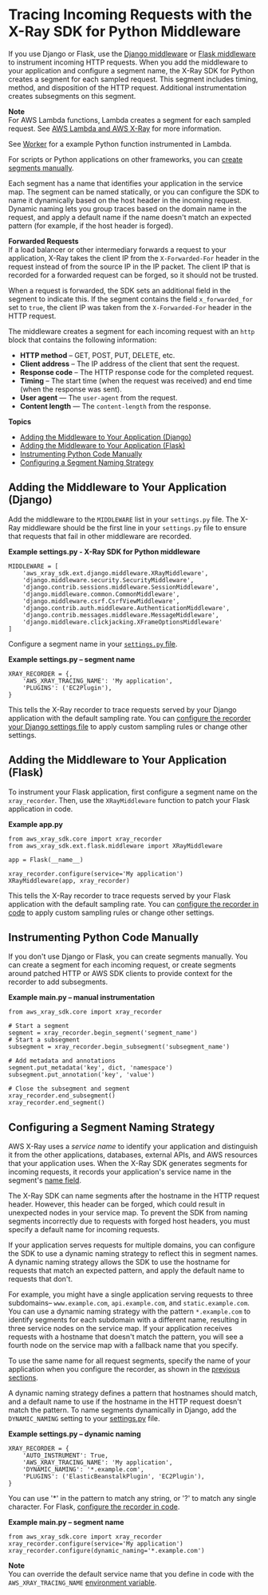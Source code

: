 # Tracing Incoming Requests with the X\-Ray SDK for Python Middleware<a name="xray-sdk-python-middleware"></a>

If you use Django or Flask, use the [Django middleware](#xray-sdk-python-adding-middleware-django) or [Flask middleware](#xray-sdk-python-adding-middleware-flask) to instrument incoming HTTP requests\. When you add the middleware to your application and configure a segment name, the X\-Ray SDK for Python creates a segment for each sampled request\. This segment includes timing, method, and disposition of the HTTP request\. Additional instrumentation creates subsegments on this segment\.

**Note**  
For AWS Lambda functions, Lambda creates a segment for each sampled request\. See [AWS Lambda and AWS X\-Ray](xray-services-lambda.md) for more information\.

See [Worker](scorekeep-lambda.md#scorekeep-lambda-worker) for a example Python function instrumented in Lambda\.

For scripts or Python applications on other frameworks, you can [create segments manually](#xray-sdk-python-middleware-manual)\.

Each segment has a name that identifies your application in the service map\. The segment can be named statically, or you can configure the SDK to name it dynamically based on the host header in the incoming request\. Dynamic naming lets you group traces based on the domain name in the request, and apply a default name if the name doesn't match an expected pattern \(for example, if the host header is forged\)\.

**Forwarded Requests**  
If a load balancer or other intermediary forwards a request to your application, X\-Ray takes the client IP from the `X-Forwarded-For` header in the request instead of from the source IP in the IP packet\. The client IP that is recorded for a forwarded request can be forged, so it should not be trusted\.

When a request is forwarded, the SDK sets an additional field in the segment to indicate this\. If the segment contains the field `x_forwarded_for` set to `true`, the client IP was taken from the `X-Forwarded-For` header in the HTTP request\.

The middleware creates a segment for each incoming request with an `http` block that contains the following information:
+ **HTTP method** – GET, POST, PUT, DELETE, etc\.
+ **Client address** – The IP address of the client that sent the request\.
+ **Response code** – The HTTP response code for the completed request\.
+ **Timing** – The start time \(when the request was received\) and end time \(when the response was sent\)\.
+ **User agent** — The `user-agent` from the request\.
+ **Content length** — The `content-length` from the response\.

**Topics**
+ [Adding the Middleware to Your Application \(Django\)](#xray-sdk-python-adding-middleware-django)
+ [Adding the Middleware to Your Application \(Flask\)](#xray-sdk-python-adding-middleware-flask)
+ [Instrumenting Python Code Manually](#xray-sdk-python-middleware-manual)
+ [Configuring a Segment Naming Strategy](#xray-sdk-python-middleware-naming)

## Adding the Middleware to Your Application \(Django\)<a name="xray-sdk-python-adding-middleware-django"></a>

Add the middleware to the `MIDDLEWARE` list in your `settings.py` file\. The X\-Ray middleware should be the first line in your `settings.py` file to ensure that requests that fail in other middleware are recorded\.

**Example settings\.py \- X\-Ray SDK for Python middleware**  

```
MIDDLEWARE = [
    'aws_xray_sdk.ext.django.middleware.XRayMiddleware',
    'django.middleware.security.SecurityMiddleware',
    'django.contrib.sessions.middleware.SessionMiddleware',
    'django.middleware.common.CommonMiddleware',
    'django.middleware.csrf.CsrfViewMiddleware',
    'django.contrib.auth.middleware.AuthenticationMiddleware',
    'django.contrib.messages.middleware.MessageMiddleware',
    'django.middleware.clickjacking.XFrameOptionsMiddleware'
]
```

Configure a segment name in your [`settings.py` file](xray-sdk-python-configuration.md#xray-sdk-python-middleware-configuration-django)\.

**Example settings\.py – segment name**  

```
XRAY_RECORDER = {,
    'AWS_XRAY_TRACING_NAME': 'My application',
    'PLUGINS': ('EC2Plugin'),
}
```

This tells the X\-Ray recorder to trace requests served by your Django application with the default sampling rate\. You can [configure the recorder your Django settings file](xray-sdk-python-configuration.md#xray-sdk-python-middleware-configuration-django) to apply custom sampling rules or change other settings\.

## Adding the Middleware to Your Application \(Flask\)<a name="xray-sdk-python-adding-middleware-flask"></a>

To instrument your Flask application, first configure a segment name on the `xray_recorder`\. Then, use the `XRayMiddleware` function to patch your Flask application in code\.

**Example app\.py**  

```
from aws_xray_sdk.core import xray_recorder
from aws_xray_sdk.ext.flask.middleware import XRayMiddleware

app = Flask(__name__)

xray_recorder.configure(service='My application')
XRayMiddleware(app, xray_recorder)
```

This tells the X\-Ray recorder to trace requests served by your Flask application with the default sampling rate\. You can [configure the recorder in code](xray-sdk-python-configuration.md#xray-sdk-python-middleware-configuration-code) to apply custom sampling rules or change other settings\.

## Instrumenting Python Code Manually<a name="xray-sdk-python-middleware-manual"></a>

If you don't use Django or Flask, you can create segments manually\. You can create a segment for each incoming request, or create segments around patched HTTP or AWS SDK clients to provide context for the recorder to add subsegments\.

**Example main\.py – manual instrumentation**  

```
from aws_xray_sdk.core import xray_recorder

# Start a segment
segment = xray_recorder.begin_segment('segment_name')
# Start a subsegment
subsegment = xray_recorder.begin_subsegment('subsegment_name')

# Add metadata and annotations
segment.put_metadata('key', dict, 'namespace')
subsegment.put_annotation('key', 'value')

# Close the subsegment and segment
xray_recorder.end_subsegment()
xray_recorder.end_segment()
```

## Configuring a Segment Naming Strategy<a name="xray-sdk-python-middleware-naming"></a>

AWS X\-Ray uses a *service name* to identify your application and distinguish it from the other applications, databases, external APIs, and AWS resources that your application uses\. When the X\-Ray SDK generates segments for incoming requests, it records your application's service name in the segment's [name field](xray-api-segmentdocuments.md#api-segmentdocuments-fields)\.

The X\-Ray SDK can name segments after the hostname in the HTTP request header\. However, this header can be forged, which could result in unexpected nodes in your service map\. To prevent the SDK from naming segments incorrectly due to requests with forged host headers, you must specify a default name for incoming requests\.

If your application serves requests for multiple domains, you can configure the SDK to use a dynamic naming strategy to reflect this in segment names\. A dynamic naming strategy allows the SDK to use the hostname for requests that match an expected pattern, and apply the default name to requests that don't\.

For example, you might have a single application serving requests to three subdomains– `www.example.com`, `api.example.com`, and `static.example.com`\. You can use a dynamic naming strategy with the pattern `*.example.com` to identify segments for each subdomain with a different name, resulting in three service nodes on the service map\. If your application receives requests with a hostname that doesn't match the pattern, you will see a fourth node on the service map with a fallback name that you specify\.

To use the same name for all request segments, specify the name of your application when you configure the recorder, as shown in the [previous sections](#xray-sdk-python-adding-middleware-django)\.

A dynamic naming strategy defines a pattern that hostnames should match, and a default name to use if the hostname in the HTTP request doesn't match the pattern\. To name segments dynamically in Django, add the `DYNAMIC_NAMING` setting to your [settings\.py](xray-sdk-python-configuration.md#xray-sdk-python-middleware-configuration-django) file\.

**Example settings\.py – dynamic naming**  

```
XRAY_RECORDER = {
    'AUTO_INSTRUMENT': True,
    'AWS_XRAY_TRACING_NAME': 'My application',
    'DYNAMIC_NAMING': '*.example.com',
    'PLUGINS': ('ElasticBeanstalkPlugin', 'EC2Plugin'),
}
```

You can use '\*' in the pattern to match any string, or '?' to match any single character\. For Flask, [configure the recorder in code](xray-sdk-python-configuration.md#xray-sdk-python-middleware-configuration-code)\.

**Example main\.py – segment name**  

```
from aws_xray_sdk.core import xray_recorder
xray_recorder.configure(service='My application')
xray_recorder.configure(dynamic_naming='*.example.com')
```

**Note**  
You can override the default service name that you define in code with the `AWS_XRAY_TRACING_NAME` [environment variable](xray-sdk-python-configuration.md#xray-sdk-python-configuration-envvars)\.